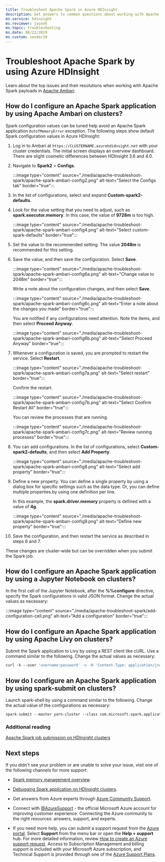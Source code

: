 ```yaml
---
title: Troubleshoot Apache Spark in Azure HDInsight
description: Get answers to common questions about working with Apache Spark and Azure HDInsight.
ms.service: hdinsight
ms.reviewer: jasonh 
ms.topic: troubleshooting
ms.date: 08/22/2019
ms.custom: seodec18
---
```


# Troubleshoot Apache Spark by using Azure HDInsight

Learn about the top issues and their resolutions when working with Apache Spark payloads in [Apache Ambari](https://ambari.apache.org/).

## How do I configure an Apache Spark application by using Apache Ambari on clusters?

Spark configuration values can be tuned help avoid an Apache Spark application `OutofMemoryError` exception. The following steps show default Spark configuration values in Azure HDInsight:

1. Log in to Ambari at `https://CLUSTERNAME.azurehdidnsight.net` with your cluster credentials. The initial screen displays an overview dashboard. There are slight cosmetic differences between HDInsight 3.6 and 4.0.

1. Navigate to **Spark2** > **Configs**.

    :::image type="content" source="./media/apache-troubleshoot-spark/apache-spark-ambari-config2.png" alt-text="Select the Configs tab" border="true":::

1. In the list of configurations, select and expand **Custom-spark2-defaults**.

1. Look for the value setting that you need to adjust, such as **spark.executor.memory**. In this case, the value of **9728m** is too high.

    :::image type="content" source="./media/apache-troubleshoot-spark/apache-spark-ambari-config4.png" alt-text="Select custom-spark-defaults" border="true":::

1. Set the value to the recommended setting. The value **2048m** is recommended for this setting.

1. Save the value, and then save the configuration. Select **Save**.

    :::image type="content" source="./media/apache-troubleshoot-spark/apache-spark-ambari-config6a.png" alt-text="Change value to 2048m" border="true":::

    Write a note about the configuration changes, and then select **Save**.

    :::image type="content" source="./media/apache-troubleshoot-spark/apache-spark-ambari-config6c.png" alt-text="Enter a note about the changes you made" border="true":::

    You are notified if any configurations need attention. Note the items, and then select **Proceed Anyway**.

    :::image type="content" source="./media/apache-troubleshoot-spark/apache-spark-ambari-config6b.png" alt-text="Select Proceed Anyway" border="true":::

1. Whenever a configuration is saved, you are prompted to restart the service. Select **Restart**.

    :::image type="content" source="./media/apache-troubleshoot-spark/apache-spark-ambari-config7a.png" alt-text="Select restart" border="true":::

    Confirm the restart.

    :::image type="content" source="./media/apache-troubleshoot-spark/apache-spark-ambari-config7b.png" alt-text="Select Confirm Restart All" border="true":::

    You can review the processes that are running.

    :::image type="content" source="./media/apache-troubleshoot-spark/apache-spark-ambari-config7c.png" alt-text="Review running processes" border="true":::

1. You can add configurations. In the list of configurations, select **Custom-spark2-defaults**, and then select **Add Property**.

    :::image type="content" source="./media/apache-troubleshoot-spark/apache-spark-ambari-config8.png" alt-text="Select add property" border="true":::

1. Define a new property. You can define a single property by using a dialog box for specific settings such as the data type. Or, you can define multiple properties by using one definition per line.

    In this example, the **spark.driver.memory** property is defined with a value of **4g**.

    :::image type="content" source="./media/apache-troubleshoot-spark/apache-spark-ambari-config9.png" alt-text="Define new property" border="true":::

1. Save the configuration, and then restart the service as described in steps 6 and 7.

These changes are cluster-wide but can be overridden when you submit the Spark job.

## How do I configure an Apache Spark application by using a Jupyter Notebook on clusters?

In the first cell of the Jupyter Notebook, after the **%%configure** directive, specify the Spark configurations in valid JSON format. Change the actual values as necessary:

:::image type="content" source="./media/apache-troubleshoot-spark/add-configuration-cell.png" alt-text="Add a configuration" border="true":::

## How do I configure an Apache Spark application by using Apache Livy on clusters?

Submit the Spark application to Livy by using a REST client like cURL. Use a command similar to the following. Change the actual values as necessary:

```apache
curl -k --user 'username:password' -v -H 'Content-Type: application/json' -X POST -d '{ "file":"wasb://container@storageaccountname.blob.core.windows.net/example/jars/sparkapplication.jar", "className":"com.microsoft.spark.application", "numExecutors":4, "executorMemory":"4g", "executorCores":2, "driverMemory":"8g", "driverCores":4}'  
```

## How do I configure an Apache Spark application by using spark-submit on clusters?

Launch spark-shell by using a command similar to the following. Change the actual value of the configurations as necessary:

```apache
spark-submit --master yarn-cluster --class com.microsoft.spark.application --num-executors 4 --executor-memory 4g --executor-cores 2 --driver-memory 8g --driver-cores 4 /home/user/spark/sparkapplication.jar
```

### Additional reading

[Apache Spark job submission on HDInsight clusters](/archive/blogs/azuredatalake/spark-job-submission-on-hdinsight-101)

## Next steps

If you didn't see your problem or are unable to solve your issue, visit one of the following channels for more support:

* [Spark memory management overview](https://spark.apache.org/docs/latest/tuning.html#memory-management-overview).

* [Debugging Spark application on HDInsight clusters](/archive/blogs/azuredatalake/spark-debugging-101).

* Get answers from Azure experts through [Azure Community Support](https://azure.microsoft.com/support/community/).

* Connect with [@AzureSupport](https://twitter.com/azuresupport) - the official Microsoft Azure account for improving customer experience. Connecting the Azure community to the right resources: answers, support, and experts.

* If you need more help, you can submit a support request from the [Azure portal](https://portal.azure.com/?#blade/Microsoft_Azure_Support/HelpAndSupportBlade/). Select **Support** from the menu bar or open the **Help + support** hub. For more detailed information, review [How to create an Azure support request](../../azure-portal/supportability/how-to-create-azure-support-request.md). Access to Subscription Management and billing support is included with your Microsoft Azure subscription, and Technical Support is provided through one of the [Azure Support Plans](https://azure.microsoft.com/support/plans/).
